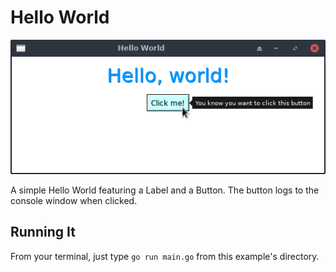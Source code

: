 # Hello World

![Screenshot](screenshot.png)

A simple Hello World featuring a Label and a Button. The button logs
to the console window when clicked.

## Running It

From your terminal, just type `go run main.go` from this
example's directory.
